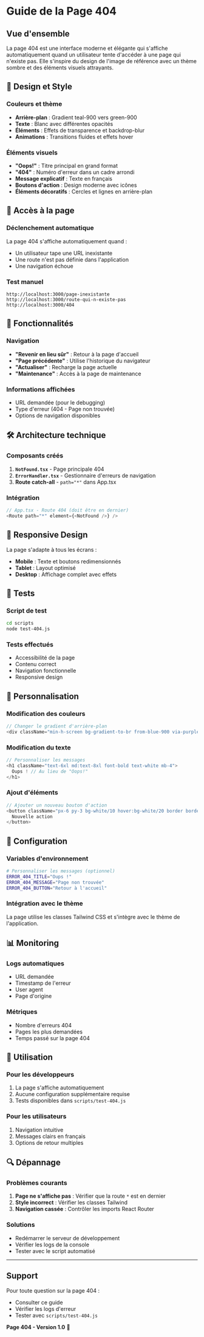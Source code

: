 # Guide de la Page 404

## Vue d'ensemble

La page 404 est une interface moderne et élégante qui s'affiche automatiquement quand un utilisateur tente d'accéder à une page qui n'existe pas. Elle s'inspire du design de l'image de référence avec un thème sombre et des éléments visuels attrayants.

## 🎨 Design et Style

### Couleurs et thème
- **Arrière-plan** : Gradient teal-900 vers green-900
- **Texte** : Blanc avec différentes opacités
- **Éléments** : Effets de transparence et backdrop-blur
- **Animations** : Transitions fluides et effets hover

### Éléments visuels
- **"Oops!"** : Titre principal en grand format
- **"404"** : Numéro d'erreur dans un cadre arrondi
- **Message explicatif** : Texte en français
- **Boutons d'action** : Design moderne avec icônes
- **Éléments décoratifs** : Cercles et lignes en arrière-plan

## 🔗 Accès à la page

### Déclenchement automatique
La page 404 s'affiche automatiquement quand :
- Un utilisateur tape une URL inexistante
- Une route n'est pas définie dans l'application
- Une navigation échoue

### Test manuel
```
http://localhost:3000/page-inexistante
http://localhost:3000/route-qui-n-existe-pas
http://localhost:3000/404
```

## 🎯 Fonctionnalités

### Navigation
- **"Revenir en lieu sûr"** : Retour à la page d'accueil
- **"Page précédente"** : Utilise l'historique du navigateur
- **"Actualiser"** : Recharge la page actuelle
- **"Maintenance"** : Accès à la page de maintenance

### Informations affichées
- URL demandée (pour le debugging)
- Type d'erreur (404 - Page non trouvée)
- Options de navigation disponibles

## 🛠️ Architecture technique

### Composants créés
1. **`NotFound.tsx`** - Page principale 404
2. **`ErrorHandler.tsx`** - Gestionnaire d'erreurs de navigation
3. **Route catch-all** - `path="*"` dans App.tsx

### Intégration
```typescript
// App.tsx - Route 404 (doit être en dernier)
<Route path="*" element={<NotFound />} />
```

## 📱 Responsive Design

La page s'adapte à tous les écrans :
- **Mobile** : Texte et boutons redimensionnés
- **Tablet** : Layout optimisé
- **Desktop** : Affichage complet avec effets

## 🧪 Tests

### Script de test
```bash
cd scripts
node test-404.js
```

### Tests effectués
- Accessibilité de la page
- Contenu correct
- Navigation fonctionnelle
- Responsive design

## 🎨 Personnalisation

### Modification des couleurs
```typescript
// Changer le gradient d'arrière-plan
<div className="min-h-screen bg-gradient-to-br from-blue-900 via-purple-800 to-pink-900">
```

### Modification du texte
```typescript
// Personnaliser les messages
<h1 className="text-6xl md:text-8xl font-bold text-white mb-4">
  Oups ! // Au lieu de "Oops!"
</h1>
```

### Ajout d'éléments
```typescript
// Ajouter un nouveau bouton d'action
<button className="px-6 py-3 bg-white/10 hover:bg-white/20 border border-white/30 rounded-lg text-white font-medium">
  Nouvelle action
</button>
```

## 🔧 Configuration

### Variables d'environnement
```bash
# Personnaliser les messages (optionnel)
ERROR_404_TITLE="Oups !"
ERROR_404_MESSAGE="Page non trouvée"
ERROR_404_BUTTON="Retour à l'accueil"
```

### Intégration avec le thème
La page utilise les classes Tailwind CSS et s'intègre avec le thème de l'application.

## 📊 Monitoring

### Logs automatiques
- URL demandée
- Timestamp de l'erreur
- User agent
- Page d'origine

### Métriques
- Nombre d'erreurs 404
- Pages les plus demandées
- Temps passé sur la page 404

## 🚀 Utilisation

### Pour les développeurs
1. La page s'affiche automatiquement
2. Aucune configuration supplémentaire requise
3. Tests disponibles dans `scripts/test-404.js`

### Pour les utilisateurs
1. Navigation intuitive
2. Messages clairs en français
3. Options de retour multiples

## 🔍 Dépannage

### Problèmes courants
1. **Page ne s'affiche pas** : Vérifier que la route `*` est en dernier
2. **Style incorrect** : Vérifier les classes Tailwind
3. **Navigation cassée** : Contrôler les imports React Router

### Solutions
- Redémarrer le serveur de développement
- Vérifier les logs de la console
- Tester avec le script automatisé

---

## Support

Pour toute question sur la page 404 :
- Consulter ce guide
- Vérifier les logs d'erreur
- Tester avec `scripts/test-404.js`

**Page 404 - Version 1.0** 🎯

